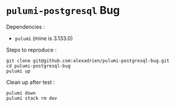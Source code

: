 # `pulumi-postgresql` Bug

Dependencies :
- `pulumi` (mine is 3.133.0)

Steps to reproduce : 
```shell
git clone git@github.com:alexadrien/pulumi-postgresql-bug.git
cd pulumi-postgresql-bug
pulumi up
```

Clean up after test : 
```shell
pulumi down
pulumi stack rm dev
```
